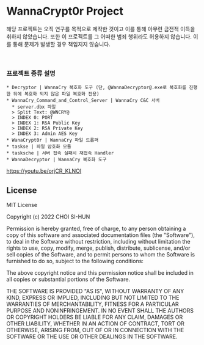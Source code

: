 # WannaCrypt0r Project
해당 프로젝트는 오직 연구를 목적으로 제작한 것이고 이를 통해 아무런 금전적 이득을 취하지 않았습니다. 또한 이 프로젝트를 그 어떠한 범죄 행위라도 허용하지 않습니다. 이를 통해 문제가 발생할 경우 책임지지 않습니다.

<br />

### 프로젝트 종류 설명
```
* Decryptor | WannaCry 복호화 도구 (단, @WannaDecryptor@.exe로 복호화를 진행한 뒤에 복호화 되지 않은 파일 복호화 전용)
* WannaCry_Command_and_Control_Server | WannaCry C&C 서버
  * server.dbx 파일
  > Split Text: @WNCRY@
  > INDEX 0: PORT
  > INDEX 1: RSA Public Key
  > INDEX 2: RSA Private Key
  > INDEX 3: Admin AES Key
* WanaCrypt0r | WannaCry 파일 드롭퍼
* taskse | 파일 암호화 모듈
* tasksche | 서버 접속 실패시 재접속 Handler
* WannaDecryptor | WannaCry 복호화 도구
```


https://youtu.be/orjCR_KLNOI

## License
MIT License

Copyright (c) 2022 CHOI SI-HUN

Permission is hereby granted, free of charge, to any person obtaining a copy
of this software and associated documentation files (the "Software"), to deal
in the Software without restriction, including without limitation the rights
to use, copy, modify, merge, publish, distribute, sublicense, and/or sell
copies of the Software, and to permit persons to whom the Software is
furnished to do so, subject to the following conditions:

The above copyright notice and this permission notice shall be included in all
copies or substantial portions of the Software.

THE SOFTWARE IS PROVIDED "AS IS", WITHOUT WARRANTY OF ANY KIND, EXPRESS OR
IMPLIED, INCLUDING BUT NOT LIMITED TO THE WARRANTIES OF MERCHANTABILITY,
FITNESS FOR A PARTICULAR PURPOSE AND NONINFRINGEMENT. IN NO EVENT SHALL THE
AUTHORS OR COPYRIGHT HOLDERS BE LIABLE FOR ANY CLAIM, DAMAGES OR OTHER
LIABILITY, WHETHER IN AN ACTION OF CONTRACT, TORT OR OTHERWISE, ARISING FROM,
OUT OF OR IN CONNECTION WITH THE SOFTWARE OR THE USE OR OTHER DEALINGS IN THE
SOFTWARE.
